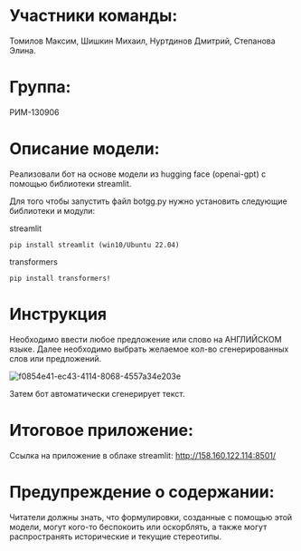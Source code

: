 # Участники команды:
Томилов Максим,
Шишкин Михаил, 
Нуртдинов Дмитрий, 
Степанова Элина.
# Группа: 
РИМ-130906
# Описание модели:
Реализовали бот на основе модели из hugging face (openai-gpt) с помощью библиотеки streamlit.

Для того чтобы запустить файл botgg.py нужно установить следующие библиотеки и модули:

streamlit

`pip install streamlit (win10/Ubuntu 22.04)`

transformers

`pip install transformers!`

# Инструкция
Необходимо ввести любое предложение или слово на АНГЛИЙСКОМ языке.
Далее необходимо выбрать желаемое кол-во сгенерированных слов или предложений.

![f0854e41-ec43-4114-8068-4557a34e203e](https://github.com/Dimassik2000/kak_ne_sdohnut/assets/149301527/a6dd0d5f-6961-41bf-8cd8-e3022b5507bd)

Затем бот автоматически сгенерирует текст.
# Итоговое приложение:
Cсылка на приложение в облаке streamlit: http://158.160.122.114:8501/

# Предупреждение о содержании: 
Читатели должны знать, что формулировки, созданные с помощью этой модели, могут кого-то беспокоить или оскорблять, а также могут распространять исторические и текущие стереотипы.
